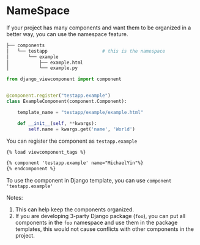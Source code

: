 # NameSpace

If your project has many components and want them to be organized in a better way, you can use the namespace feature.

```bash
├── components
│   └── testapp                    # this is the namespace
│       └── example
│           ├── example.html
│           └── example.py
```

```python
from django_viewcomponent import component


@component.register("testapp.example")
class ExampleComponent(component.Component):

    template_name = "testapp/example/example.html"

    def __init__(self, **kwargs):
        self.name = kwargs.get('name', 'World')
```

You can register the component as `testapp.example`

```html
{% load viewcomponent_tags %}

{% component 'testapp.example' name="MichaelYin"%}
{% endcomponent %}
```

To use the component in Django template, you can use `component 'testapp.example'`

Notes:

1. This can help keep the components organized.
2. If you are developing 3-party Django package (`foo`), you can put all components in the `foo` namespace and use them in the package templates, this would not cause conflicts with other components in the project.
